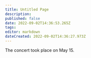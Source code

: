 ```yaml
---
title: Untitled Page
description: 
published: false
date: 2022-09-02T14:36:53.265Z
tags: 
editor: markdown
dateCreated: 2022-09-02T14:36:27.973Z
---
```


<p>The concert took place on <time
  datetime="2001-05-15T19:00">May 15</time>.</p>